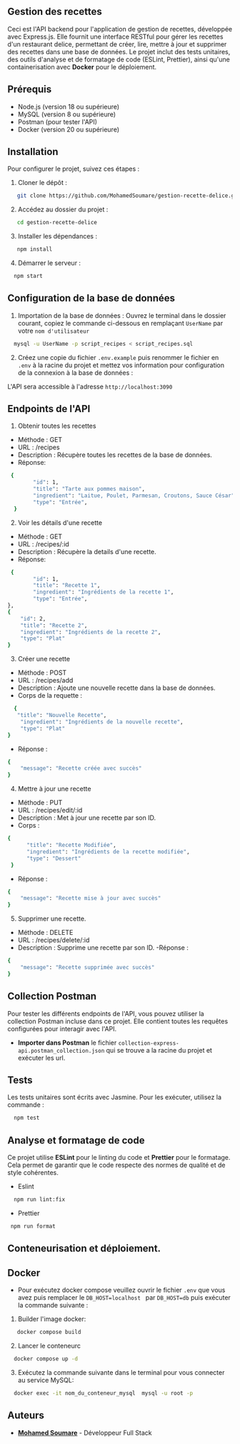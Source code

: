 ## Gestion des recettes

Ceci est l'API backend pour l'application de gestion de recettes, développée avec Express.js. Elle fournit une interface RESTful pour gérer les recettes d'un restaurant delice, permettant de créer, lire, mettre à jour et supprimer des recettes dans une base de données. Le projet inclut des tests unitaires, des outils d'analyse et de formatage de code (ESLint, Prettier), ainsi qu'une containerisation avec **Docker** pour le déploiement.

## Prérequis

- Node.js (version 18 ou supérieure)
- MySQL (version 8 ou supérieure)
- Postman (pour tester l'API)
- Docker (version 20 ou supérieure)

## Installation

Pour configurer le projet, suivez ces étapes :

1. Cloner le dépôt :

```bash
   git clone https://github.com/MohamedSoumare/gestion-recette-delice.git
```

2. Accédez au dossier du projet :

```bash
   cd gestion-recette-delice
```

3. Installer les dépendances :

```bash
   npm install
```

4. Démarrer le serveur :

```bash
  npm start
```

## Configuration de la base de données

1. Importation de la base de données :
   Ouvrez le terminal dans le dossier courant, copiez le commande ci-dessous en remplaçant `UserName` par votre `nom d'utilisateur`

```bash
  mysql -u UserName -p script_recipes < script_recipes.sql
```

2. Créez une copie du fichier `.env.example` puis renommer le fichier en `.env` à la racine du projet et mettez vos information pour configuration de la connexion à la base de données :

L'API sera accessible à l'adresse `http://localhost:3090`

## Endpoints de l'API

1. Obtenir toutes les recettes

- Méthode : GET
- URL : /recipes
- Description : Récupère toutes les recettes de la base de données.
- Réponse:

```bash
 {
        "id": 1,
        "title": "Tarte aux pommes maison",
        "ingredient": "Laitue, Poulet, Parmesan, Croutons, Sauce César",
        "type": "Entrée",
  }
```


2. Voir les détails d'une recette

- Méthode : GET
- URL : /recipes/:id
- Description : Récupère la details d'une recette.
- Réponse:

```bash
 {
        "id": 1,
        "title": "Recette 1",
        "ingredient": "Ingrédients de la recette 1",
        "type": "Entrée",
},
{
    "id": 2,
    "title": "Recette 2",
    "ingredient": "Ingrédients de la recette 2",
    "type": "Plat"
}
```


3. Créer une recette

- Méthode : POST
- URL : /recipes/add
- Description : Ajoute une nouvelle recette dans la base de données.
- Corps de la requette :

```bash
  {
   "title": "Nouvelle Recette",
    "ingredient": "Ingrédients de la nouvelle recette",
    "type": "Plat"
}
```

- Réponse :
```bash
{
    "message": "Recette créée avec succès"
}

```

4. Mettre à jour une recette

- Méthode : PUT
- URL : /recipes/edit/:id
- Description : Met à jour une recette par son ID.
- Corps :

```bash
{
      "title": "Recette Modifiée",
      "ingredient": "Ingrédients de la recette modifiée",
      "type": "Dessert"
 }

```

- Réponse :

```bash
{
    "message": "Recette mise à jour avec succès"
}
```

5. Supprimer une recette.

- Méthode : DELETE
- URL : /recipes/delete/:id
- Description : Supprime une recette par son ID.
  -Réponse :

```bash
{
    "message": "Recette supprimée avec succès"
}
```

## Collection Postman

Pour tester les différents endpoints de l'API, vous pouvez utiliser la collection Postman incluse dans ce projet. Elle contient toutes les requêtes configurées pour interagir avec l'API.

- **Importer dans Postman** le fichier  `collection-express-api.postman_collection.json` qui se trouve a la racine du projet et exécuter les url.

## Tests

Les tests unitaires sont écrits avec Jasmine. Pour les exécuter, utilisez la commande :

```bash
  npm test
```

## Analyse et formatage de code

Ce projet utilise **ESLint** pour le linting du code et **Prettier** pour le formatage. Cela permet de garantir que le code respecte des normes de qualité et de style cohérentes.

- Eslint

```bash
  npm run lint:fix
```

- Prettier

```bash
 npm run format
```

## Conteneurisation et déploiement.
## Docker 

- Pour exécutez docker compose veuillez ouvrir le fichier `.env` que vous avez puis  remplacer le   `DB_HOST=localhost ` par  `DB_HOST=db` puis exécuter la commande suivante :

1. Builder l'image docker:

```bash
   docker compose build
```

2. Lancer le conteneurc

```bash
  docker compose up -d
```
3. Exécutez la commande suivante dans le terminal pour vous connecter au service MySQL:

```bash
  docker exec -it nom_du_conteneur_mysql  mysql -u root -p
```

## Auteurs

- **[Mohamed Soumare](https://github.com/MohamedSoumare)** - Développeur Full Stack

